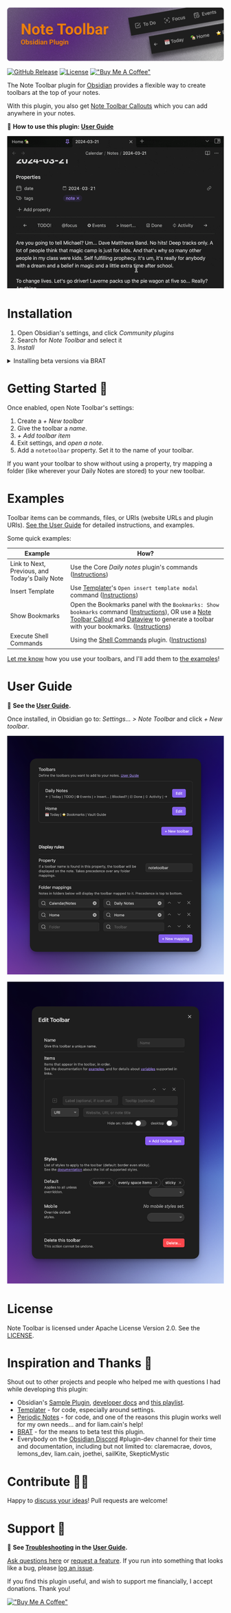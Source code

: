![Note Toolbar Obsidian Plugin](./docs/readme_banner.png)

[![GitHub Release](https://img.shields.io/github/v/release/chrisgurney/obsidian-note-toolbar?sort=semver)](https://github.com/chrisgurney/obsidian-note-toolbar/releases)
[![License](https://img.shields.io/badge/License-Apache%202.0-blue.svg)](https://opensource.org/licenses/Apache-2.0) [!["Buy Me A Coffee"](https://img.shields.io/badge/-buy_me_a%C2%A0coffee-gray?logo=buy-me-a-coffee)](https://www.buymeacoffee.com/cheznine)

The Note Toolbar plugin for [Obsidian](https://obsidian.md) provides a flexible way to create toolbars at the top of your notes.

With this plugin, you also get [Note Toolbar Callouts](https://github.com/chrisgurney/obsidian-note-toolbar/wiki/Note-Toolbar-Callouts) which you can add anywhere in your notes.

📖 **How to use this plugin: [User Guide](https://github.com/chrisgurney/obsidian-note-toolbar/wiki)**

![Demo of a sticky toolbar](./docs/note_toolbar_demo.gif)

# Installation

1. Open Obsidian's settings, and click _Community plugins_
2. Search for _Note Toolbar_ and select it
3. _Install_

<details>
<summary>Installing beta versions via BRAT</summary>
<br/>
<a href="https://github.com/TfTHacker/obsidian42-brat">BRAT</a> lets you beta-test plugins, to provide feedback.<br/>
<br/>
As beta versions become available, I welcome <a href="https://github.com/chrisgurney/obsidian-note-toolbar/discussions">your feedback</a> and any <a href="https://github.com/chrisgurney/obsidian-note-toolbar/issues">issues</a> you uncover!<br/>
<br/>
<blockquote>
  <ol>
    <li>Install the BRAT plugin:
      <ul>
        <li>Open <i>Settings > Community Plugins</i></li>
        <li><i>Disable safe mode</i>, if enabled</li>
        <li>Browse, and <i>search for "BRAT"</i></li>
        <li>Install the latest version of <i>Obsidian 42 - BRAT</i></li>
      </ul></li>
    <li>Open BRAT settings (<i>Settings -> Obsidian 42 - BRAT</i>)</li>
    <li>Scroll to the <i>Beta Plugin List</i> section</li>
    <li><i>Add Beta Plugin</i></li>
    <li>Specify this repository: <code>chrisgurney/obsidian-note-toolbar</code></li>
    <li><i>Enable the Note Toolbar plugin</i> (<i>Settings &gt; Community plugins</i>)</li>
  </ol>
</blockquote>
</details>

# Getting Started 🚀

Once enabled, open Note Toolbar's settings:

1. Create a _+ New toolbar_
2. Give the toolbar a _name_.
3. _+ Add toolbar item_
4. Exit settings, and _open a note_.
5. Add a `notetoolbar` property. Set it to the name of your toolbar.

If you want your toolbar to show without using a property, try mapping a folder (like wherever your Daily Notes are stored) to your new toolbar.

# Examples

Toolbar items can be commands, files, or URIs (website URLs and plugin URIs). [See the User Guide](https://github.com/chrisgurney/obsidian-note-toolbar/wiki) for detailed instructions, and examples.

Some quick examples:

| Example | How? |
| --- | --- |
| Link to Next, Previous, and Today's Daily Note | Use the Core _Daily notes_ plugin's commands ([Instructions](https://github.com/chrisgurney/obsidian-note-toolbar/wiki/Daily-Notes)) |
| Insert Template | Use [Templater](https://github.com/SilentVoid13/Templater)'s `Open insert template modal` command ([Instructions](https://github.com/chrisgurney/obsidian-note-toolbar/wiki/Templates)) |
| Show Bookmarks | Open the Bookmarks panel with the `Bookmarks: Show bookmarks` command ([Instructions](https://github.com/chrisgurney/obsidian-note-toolbar/wiki/Bookmarks)), OR use a [Note Toolbar Callout](#note-toolbar-callouts) and [Dataview](https://github.com/blacksmithgu/obsidian-dataview) to generate a toolbar with your bookmarks. ([Instructions](https://github.com/chrisgurney/obsidian-note-toolbar/wiki/Bookmarks)) |
| Execute Shell Commands | Using the [Shell Commands](https://github.com/Taitava/obsidian-shellcommands) plugin. ([Instructions](https://github.com/chrisgurney/obsidian-note-toolbar/wiki/Shell-Commands)) |

[Let me know](https://github.com/chrisgurney/obsidian-note-toolbar/discussions) how you use your toolbars, and I'll add them to [the examples](https://github.com/chrisgurney/obsidian-note-toolbar/wiki/Examples)!

# User Guide

📖 **See the [User Guide](https://github.com/chrisgurney/obsidian-note-toolbar/wiki).**

Once installed, in Obsidian go to: _Settings... > Note Toolbar_ and click _+ New toolbar_.

![Example of settings configuration](./docs/settings.png)

![Example of settings for a new toolbar](./docs/settings_edit_toolbar_full.png)

# License

Note Toolbar is licensed under Apache License Version 2.0. See the [LICENSE](https://github.com/chrisgurney/obsidian-note-toolbar/blob/master/LICENSE).

# Inspiration and Thanks 🙏

Shout out to other projects and people who helped me with questions I had while developing this plugin:

- Obsidian's [Sample Plugin](https://github.com/obsidianmd/obsidian-sample-plugin), [developer docs](https://docs.obsidian.md/) and [this playlist](https://www.youtube.com/playlist?list=PLIDCb22ZUTBnMCbJa-st4PD5T3Olep078).
- [Templater](https://github.com/SilentVoid13/Templater) - for code, especially around settings.
- [Periodic Notes](https://github.com/liamcain/obsidian-periodic-notes/) - for code, and one of the reasons this plugin works well for my own needs... and for liam.cain's help!
- [BRAT](https://github.com/TfTHacker/obsidian42-brat) - for the means to beta test this plugin.
- Everybody on the [Obsidian Discord](https://discord.gg/obsidianmd) #plugin-dev channel for their time and documentation, including but not limited to: claremacrae, dovos, lemons_dev, liam.cain, joethei, sailKite, SkepticMystic

# Contribute 🧑‍💻

Happy to [discuss your ideas](https://github.com/chrisgurney/obsidian-note-toolbar/discussions)! Pull requests are welcome!

# Support 🛟

📖 **See [Troubleshooting](https://github.com/chrisgurney/obsidian-note-toolbar/Troubleshooting) in the [User Guide](https://github.com/chrisgurney/obsidian-note-toolbar/wiki).**

[Ask questions here](https://github.com/chrisgurney/obsidian-note-toolbar/discussions) or [request a feature](https://github.com/chrisgurney/obsidian-note-toolbar/discussions/categories/ideas). If you run into something that looks like a bug, please [log an issue](https://github.com/chrisgurney/obsidian-note-toolbar/issues).

If you find this plugin useful, and wish to support me financially, I accept donations. Thank you!

[!["Buy Me A Coffee"](https://img.shields.io/badge/-buy_me_a%C2%A0coffee-gray?logo=buy-me-a-coffee)](https://www.buymeacoffee.com/cheznine)